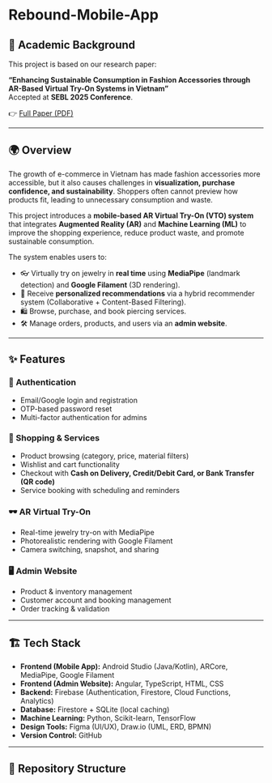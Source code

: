 # Rebound-Mobile-App  

## 📄 Academic Background  
This project is based on our research paper:  

**“Enhancing Sustainable Consumption in Fashion Accessories through AR-Based Virtual Try-On Systems in Vietnam”**  
Accepted at **SEBL 2025 Conference**.  

👉 [Full Paper (PDF)](docs/SEBL2025_Paper.pdf)  

---

## 🌍 Overview  
The growth of e-commerce in Vietnam has made fashion accessories more accessible, but it also causes challenges in **visualization, purchase confidence, and sustainability**. Shoppers often cannot preview how products fit, leading to unnecessary consumption and waste.  

This project introduces a **mobile-based AR Virtual Try-On (VTO) system** that integrates **Augmented Reality (AR)** and **Machine Learning (ML)** to improve the shopping experience, reduce product waste, and promote sustainable consumption.  

The system enables users to:  
- 👓 Virtually try on jewelry in **real time** using **MediaPipe** (landmark detection) and **Google Filament** (3D rendering).  
- 🤖 Receive **personalized recommendations** via a hybrid recommender system (Collaborative + Content-Based Filtering).  
- 🛍️ Browse, purchase, and book piercing services.  
- 🛠️ Manage orders, products, and users via an **admin website**.  

---

## ✨ Features  

### 🔑 Authentication  
- Email/Google login and registration  
- OTP-based password reset  
- Multi-factor authentication for admins  

### 🛒 Shopping & Services  
- Product browsing (category, price, material filters)  
- Wishlist and cart functionality  
- Checkout with **Cash on Delivery, Credit/Debit Card, or Bank Transfer (QR code)**  
- Service booking with scheduling and reminders  

### 🕶️ AR Virtual Try-On  
- Real-time jewelry try-on with MediaPipe  
- Photorealistic rendering with Google Filament  
- Camera switching, snapshot, and sharing  

### 🖥️ Admin Website  
- Product & inventory management  
- Customer account and booking management  
- Order tracking & validation  

---

## 🏗️ Tech Stack  

- **Frontend (Mobile App):** Android Studio (Java/Kotlin), ARCore, MediaPipe, Google Filament  
- **Frontend (Admin Website):** Angular, TypeScript, HTML, CSS  
- **Backend:** Firebase (Authentication, Firestore, Cloud Functions, Analytics)  
- **Database:** Firestore + SQLite (local caching)  
- **Machine Learning:** Python, Scikit-learn, TensorFlow  
- **Design Tools:** Figma (UI/UX), Draw.io (UML, ERD, BPMN)  
- **Version Control:** GitHub  

---

## 📂 Repository Structure  

